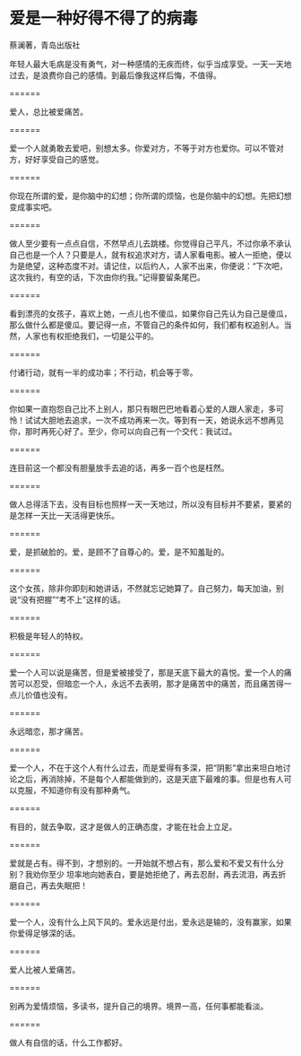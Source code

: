 # 爱是一种好得不得了的病毒

蔡澜著，青岛出版社

年轻人最大毛病是没有勇气，对一种感情的无疾而终，似乎当成享受。一天一天地过去，是浪费你自己的感情。到最后像我这样后悔，不值得。

======

爱人，总比被爱痛苦。

======

爱一个人就勇敢去爱吧，别想太多。你爱对方，不等于对方也爱你。可以不管对方，好好享受自己的感觉。

======

你现在所谓的爱，是你脑中的幻想；你所谓的烦恼，也是你脑中的幻想。先把幻想变成事实吧。

======

做人至少要有一点点自信，不然早点儿去跳楼。你觉得自己平凡，不过你承不承认自己也是一个人？只要是人，就有权追求对方，请人家看电影。被人一拒绝，便以为是绝望，这种态度不对。请记住，以后约人，人家不出来，你便说：“下次吧，这次我约，有空的话，下次由你约我。”记得要留条尾巴。

======

看到漂亮的女孩子，喜欢上她，一点儿也不傻瓜，如果你自己先认为自己是傻瓜，那么做什么都是傻瓜。要记得一点，不管自己的条件如何，我们都有权追别人。当然，人家也有权拒绝我们，一切是公平的。

======

付诸行动，就有一半的成功率；不行动，机会等于零。

======

你如果一直抱怨自己比不上别人，那只有眼巴巴地看着心爱的人跟人家走，多可怜！试试大胆地去追求，一次不成功再来一次。等到有一天，她说永远不想再见你，那时再死心好了。至少，你可以向自己有一个交代：我试过。

======

连目前这一个都没有胆量放手去追的话，再多一百个也是枉然。

======

做人总得活下去，没有目标也照样一天一天地过，所以没有目标并不要紧，要紧的是怎样一天比一天活得更快乐。

======

爱，是抓破脸的。爱，是顾不了自尊心的。爱，是不知羞耻的。

======

这个女孩，除非你即刻和她讲话，不然就忘记她算了。自己努力，每天加油，别说“没有把握”“考不上”这样的话。

======

积极是年轻人的特权。

======

爱一个人可以说是痛苦，但是爱被接受了，那是天底下最大的喜悦。爱一个人的痛苦可以忍受，但暗恋一个人，永远不去表明，那才是痛苦中的痛苦，而且痛苦得一点儿价值也没有。

======

永远暗恋，那才痛苦。

======

爱一个人，不在于这个人有什么过去，而是爱得有多深，把“阴影”拿出来坦白地讨论之后，再消除掉，不是每个人都能做到的，这是天底下最难的事。但是也有人可以克服，不知道你有没有那种勇气。

======

有目的，就去争取，这才是做人的正确态度，才能在社会上立足。

======

爱就是占有。得不到，才想别的。一开始就不想占有，那么爱和不爱又有什么分别？我劝你至少 坦率地向她表白，要是她拒绝了，再去忍耐，再去流泪，再去折磨自己，再去失眠把！

======

爱一个人，没有什么上风下风的。爱永远是付出，爱永远是输的，没有赢家，如果你爱得足够深的话。

======

爱人比被人爱痛苦。

======

别再为爱情烦恼，多读书，提升自己的境界。境界一高，任何事都能看淡。

======

做人有自信的话，什么工作都好。
